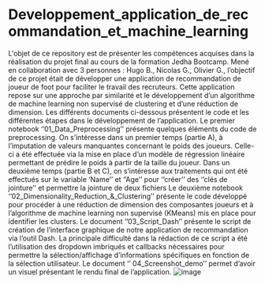 # Developpement_application_de_recommandation_et_machine_learning
L'objet de ce repository est de présenter les compétences acquises dans la réalisation du projet final au cours de la formation Jedha Bootcamp. Mené en collaboration avec 3 personnes : Hugo B., Nicolas G., Olivier G., l’objectif de ce projet était de développer une application de recommandation de joueur de foot pour faciliter le travail des recruteurs.
Cette application repose sur une approche par similarité et le développement d’un algorithme de machine learning non supervisé de clustering et d’une réduction de dimension.
Les différents documents ci-dessous présentent le code et les différentes étapes dans le développement de l’application.
Le premier notebook ‘’01_Data_Preprocessing’’ présente quelques éléments du code de preprocessing.
On s’intéresse dans un premier temps (partie A), à l’imputation de valeurs manquantes concernant le poids des joueurs. Celle-ci a été effectuée via la mise en place d’un modèle de régression linéaire permettant de prédire le poids à partir de la taille du joueur. Dans un deuxième temps (partie B et C), on s’intéresse aux traitements qui ont été effectués sur le variable ‘Name’’ et ‘’Age’’ pour ‘’créer’’ des ‘’clés de jointure’’ et permettre la jointure de deux fichiers
Le deuxième notebook ‘’02_Dimensionality_Reduction_&_Clustering’’ présente le code développé pour procéder à une réduction de dimension des composantes joueurs et à l’algorithme de machine learning non supervisé (KMeans) mis en place pour identifier les clusters.
Le document ‘’03_Script_Dash’’ présente le script de création de l’interface graphique de notre application de recommandation via l’outil Dash. La principale difficulté dans la rédaction de ce script a été l’utilisation des dropdown imbriqués et callbacks nécessaires pour permettre la sélection/affichage d’informations spécifiques en fonction de la sélection utilisateur.
Le document ‘’ 04_Screenshot_demo’’ permet d’avoir un visuel présentant le rendu final de l’application.
![image](https://user-images.githubusercontent.com/77051814/117969240-769c8e00-b327-11eb-94d9-01de3eb81681.png)
